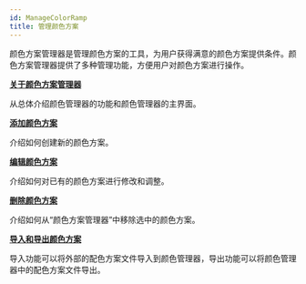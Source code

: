 ```yaml
---
id: ManageColorRamp
title: 管理颜色方案
---
```

颜色方案管理器是管理颜色方案的工具，为用户获得满意的颜色方案提供条件。颜色方案管理器提供了多种管理功能，方便用户对颜色方案进行操作。

[**关于颜色方案管理器**](ColorRampManager.htm)

从总体介绍颜色管理器的功能和颜色管理器的主界面。

[**添加颜色方案**](AddColorRamp.htm)

介绍如何创建新的颜色方案。

[**编辑颜色方案**](EditColorRamp.htm)

介绍如何对已有的颜色方案进行修改和调整。

[**删除颜色方案**](DeletColorRamp.htm)

介绍如何从“颜色方案管理器”中移除选中的颜色方案。

[**导入和导出颜色方案**](ImportExport.htm)

导入功能可以将外部的配色方案文件导入到颜色管理器，导出功能可以将颜色管理器中的配色方案文件导出。


